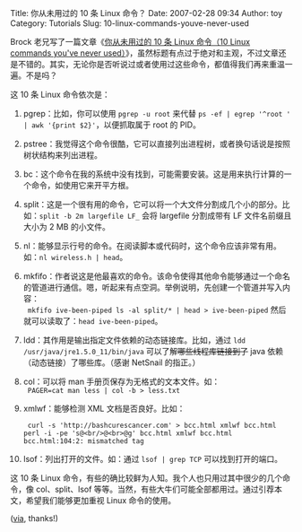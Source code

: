 Title: 你从未用过的 10 条 Linux 命令？
Date: 2007-02-28 09:34
Author: toy
Category: Tutorials
Slug: 10-linux-commands-youve-never-used

Brock 老兄写了一篇文章《[你从未用过的 10 条 Linux 命令（10 Linux
commands you've never
used）](http://bashcurescancer.com/10-linux-commands-youve-never-used.html)》，虽然标题有点过于绝对和主观，不过文章还是不错的。其实，无论你是否听说过或者使用过这些命令，都值得我们再来重温一遍。不是吗？

这 10 条 Linux 命令依次是：

1.  pgrep：比如，你可以使用 `pgrep -u root` 来代替
    `ps -ef | egrep '^root ' | awk '{print $2}'`，以便抓取属于 root 的
    PID。
2.  pstree：我觉得这个命令很酷，它可以直接列出进程树，或者换句话说是按照树状结构来列出进程。
3.  bc：这个命令在我的系统中没有找到，可能需要安装。这是用来执行计算的一个命令，如使用它来开平方根。
4.  split：这是一个很有用的命令，它可以将一个大文件分割成几个小的部分。比如：`split -b 2m largefile LF_`
    会将 largefile 分割成带有 LF 文件名前缀且大小为 2 MB 的小文件。
5.  nl：能够显示行号的命令。在阅读脚本或代码时，这个命令应该非常有用。如：`nl wireless.h | head`。
6.  mkfifo：作者说这是他最喜欢的命令。该命令使得其他命令能够通过一个命名的管道进行通信。嗯，听起来有点空洞。举例说明，先创建一个管道并写入内容：  
    ` mkfifo ive-been-piped ls -al split/* | head > ive-been-piped`
    然后就可以读取了：`head ive-been-piped`。
7.  ldd：其作用是输出指定文件依赖的动态链接库。比如，通过
    `ldd /usr/java/jre1.5.0_11/bin/java` 可以了解~~哪些线程库链接到了~~
    java 依赖（动态链接）了哪些库。（感谢 NetSnail 的指正。）
8.  col：可以将 man 手册页保存为无格式的文本文件。如：  
    ` PAGER=cat man less | col -b > less.txt`
9.  xmlwf：能够检测 XML 文档是否良好。比如：  

    ` curl -s 'http://bashcurescancer.com' > bcc.html xmlwf bcc.html perl -i -pe 's@<br/>@<br>@g' bcc.html xmlwf bcc.html bcc.html:104:2: mismatched tag`
10. lsof：列出打开的文件。如：通过 `lsof | grep TCP`
    可以找到打开的端口。

这 10 条 Linux
命令，有些的确比较鲜为人知。我个人也只用过其中很少的几个命令，像
col、split、lsof
等等。当然，有些大牛们可能全部都用过。通过引荐本文，希望我们能够更加重视
Linux 命令的使用。

([via](http://bashcurescancer.com/10-linux-commands-youve-never-used.html),
thanks!)
